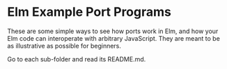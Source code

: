 # Elm Example Port Programs

These are some simple ways to see how ports work in Elm, and how your Elm code can interoperate with arbitrary JavaScript. They are meant to be as illustrative as possible for beginners.

Go to each sub-folder and read its README.md.
